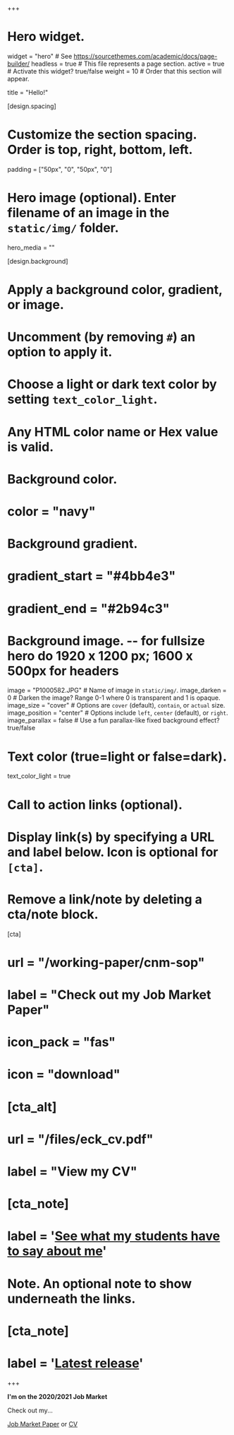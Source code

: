 +++
# Hero widget.
widget = "hero"  # See https://sourcethemes.com/academic/docs/page-builder/
headless = true  # This file represents a page section.
active = true  # Activate this widget? true/false
weight = 10  # Order that this section will appear.

title = "Hello!"

[design.spacing]
  # Customize the section spacing. Order is top, right, bottom, left.
  padding = ["50px", "0", "50px", "0"]

# Hero image (optional). Enter filename of an image in the `static/img/` folder.
hero_media = ""

[design.background]
  # Apply a background color, gradient, or image.
  #   Uncomment (by removing `#`) an option to apply it.
  #   Choose a light or dark text color by setting `text_color_light`.
  #   Any HTML color name or Hex value is valid.

  # Background color.
  # color = "navy"

  # Background gradient.
  # gradient_start = "#4bb4e3"
  # gradient_end = "#2b94c3"

  # Background image. -- for fullsize hero do 1920 x 1200 px; 1600 x 500px for headers
   image = "P1000582.JPG"  # Name of image in `static/img/`.
   image_darken = 0  # Darken the image? Range 0-1 where 0 is transparent and 1 is opaque.
   image_size = "cover"  #  Options are `cover` (default), `contain`, or `actual` size.
   image_position = "center"  # Options include `left`, `center` (default), or `right`.
   image_parallax = false  # Use a fun parallax-like fixed background effect? true/false

  # Text color (true=light or false=dark).
  text_color_light = true

# Call to action links (optional).
#   Display link(s) by specifying a URL and label below. Icon is optional for `[cta]`.
#   Remove a link/note by deleting a cta/note block.
 [cta]
# url = "/working-paper/cnm-sop"
 # label = "Check out my Job Market Paper"
 # icon_pack = "fas"
 # icon = "download"

# [cta_alt]
#  url = "/files/eck_cv.pdf"
#  label = "View my CV"

# [cta_note]
#  label = '<a href = "#teaching">See what my students have to say about me</a>'

# Note. An optional note to show underneath the links.
# [cta_note]
#  label = '<a class="js-github-release" href="https://sourcethemes.com/academic/updates" data-repo="gcushen/hugo-academic">Latest release<!-- V --></a>'
+++

**I'm on the 2020/2021 Job Market**
<p class="cta-btns">
    Check out my...
    <p>
     <a class= "text-decoration-none btn btn-light btn-lg" href = "/publication/cnm-sop">Job Market Paper</a> or <a class= "text-decoration-none btn btn-light btn-lg" href = "/files/eck_cv.pdf">CV</a>
     </p>
</p>
